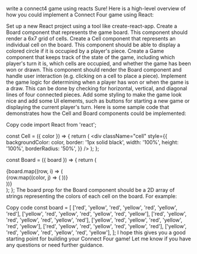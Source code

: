 write a connect4 game using reacts
Sure! Here is a high-level overview of how you could implement a Connect Four game using React:

Set up a new React project using a tool like create-react-app.
Create a Board component that represents the game board. This component should render a 6x7 grid of cells.
Create a Cell component that represents an individual cell on the board. This component should be able to display a colored circle if it is occupied by a player's piece.
Create a Game component that keeps track of the state of the game, including which player's turn it is, which cells are occupied, and whether the game has been won or drawn. This component should render the Board component and handle user interaction (e.g. clicking on a cell to place a piece).
Implement the game logic for determining when a player has won or when the game is a draw. This can be done by checking for horizontal, vertical, and diagonal lines of four connected pieces.
Add some styling to make the game look nice and add some UI elements, such as buttons for starting a new game or displaying the current player's turn.
Here is some sample code that demonstrates how the Cell and Board components could be implemented:

Copy code
import React from 'react';

const Cell = ({ color }) => {
  return (
    <div
      className="cell"
      style={{
        backgroundColor: color,
        border: '1px solid black',
        width: '100%',
        height: '100%',
        borderRadius: '50%',
      }}
    />
  );
};

const Board = ({ board }) => {
  return (
    <div className="board">
      {board.map((row, i) => (
        <div className="row" key={i}>
          {row.map((color, j) => (
            <Cell color={color} key={j} />
          ))}
        </div>
      ))}
    </div>
  );
};
The board prop for the Board component should be a 2D array of strings representing the colors of each cell on the board. For example:

Copy code
const board = [
  ['red', 'yellow', 'red', 'yellow', 'red', 'yellow', 'red'],
  ['yellow', 'red', 'yellow', 'red', 'yellow', 'red', 'yellow'],
  ['red', 'yellow', 'red', 'yellow', 'red', 'yellow', 'red'],
  ['yellow', 'red', 'yellow', 'red', 'yellow', 'red', 'yellow'],
  ['red', 'yellow', 'red', 'yellow', 'red', 'yellow', 'red'],
  ['yellow', 'red', 'yellow', 'red', 'yellow', 'red', 'yellow'],
];
I hope this gives you a good starting point for building your Connect Four game! Let me know if you have any questions or need further guidance.
